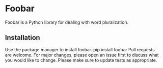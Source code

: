 # Foobar

Foobar is a Python library for dealing with word pluralization.

## Installation

Use the package manager to install foobar.
pip install foobar
Pull requests are welcome. For major changes, please open an issue first
to discuss what you would like to change.
Please make sure to update tests as appropriate.